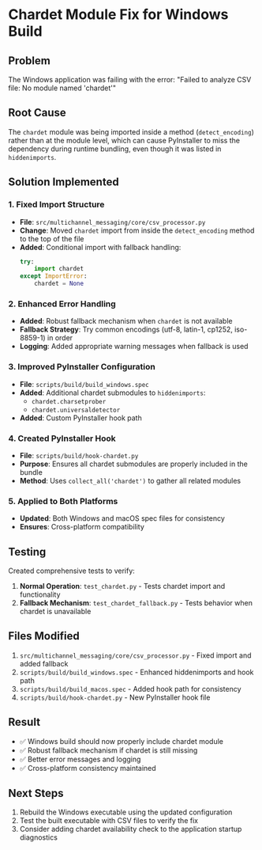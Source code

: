 # Chardet Module Fix for Windows Build

## Problem
The Windows application was failing with the error: "Failed to analyze CSV file: No module named 'chardet'"

## Root Cause
The `chardet` module was being imported inside a method (`detect_encoding`) rather than at the module level, which can cause PyInstaller to miss the dependency during runtime bundling, even though it was listed in `hiddenimports`.

## Solution Implemented

### 1. Fixed Import Structure
- **File**: `src/multichannel_messaging/core/csv_processor.py`
- **Change**: Moved `chardet` import from inside the `detect_encoding` method to the top of the file
- **Added**: Conditional import with fallback handling:
  ```python
  try:
      import chardet
  except ImportError:
      chardet = None
  ```

### 2. Enhanced Error Handling
- **Added**: Robust fallback mechanism when `chardet` is not available
- **Fallback Strategy**: Try common encodings (utf-8, latin-1, cp1252, iso-8859-1) in order
- **Logging**: Added appropriate warning messages when fallback is used

### 3. Improved PyInstaller Configuration
- **File**: `scripts/build/build_windows.spec`
- **Added**: Additional chardet submodules to `hiddenimports`:
  - `chardet.charsetprober`
  - `chardet.universaldetector`
- **Added**: Custom PyInstaller hook path

### 4. Created PyInstaller Hook
- **File**: `scripts/build/hook-chardet.py`
- **Purpose**: Ensures all chardet submodules are properly included in the bundle
- **Method**: Uses `collect_all('chardet')` to gather all related modules

### 5. Applied to Both Platforms
- **Updated**: Both Windows and macOS spec files for consistency
- **Ensures**: Cross-platform compatibility

## Testing
Created comprehensive tests to verify:
1. **Normal Operation**: `test_chardet.py` - Tests chardet import and functionality
2. **Fallback Mechanism**: `test_chardet_fallback.py` - Tests behavior when chardet is unavailable

## Files Modified
1. `src/multichannel_messaging/core/csv_processor.py` - Fixed import and added fallback
2. `scripts/build/build_windows.spec` - Enhanced hiddenimports and hook path
3. `scripts/build/build_macos.spec` - Added hook path for consistency
4. `scripts/build/hook-chardet.py` - New PyInstaller hook file

## Result
- ✅ Windows build should now properly include chardet module
- ✅ Robust fallback mechanism if chardet is still missing
- ✅ Better error messages and logging
- ✅ Cross-platform consistency maintained

## Next Steps
1. Rebuild the Windows executable using the updated configuration
2. Test the built executable with CSV files to verify the fix
3. Consider adding chardet availability check to the application startup diagnostics